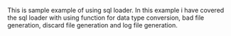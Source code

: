 This is sample example of using sql loader. 
In this example i have covered the sql loader with using function for data type conversion, 
bad file generation, discard file generation and log file generation. 


